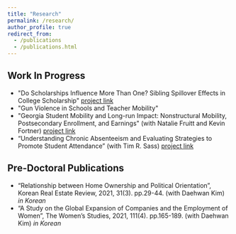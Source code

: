 ```yaml
---
title: "Research"
permalink: /research/
author_profile: true
redirect_from:
  - /publications
  - /publications.html
---
```



## Work In Progress
* "Do Scholarships Influence More Than One? Sibling Spillover Effects in College Scholarship" [project link](https://gpl.gsu.edu/project/sibling-spillover-effects-of-georgias-hope-scholarship/)
* "Gun Violence in Schools and Teacher Mobility"
* "Georgia Student Mobility and Long-run Impact: Nonstructural Mobility, Postsecondary Enrollment, and Earnings" (with Natalie Fruitt and Kevin Fortner) [project link](https://gpl.gsu.edu/project/student-mobility-postsecondary-enrollment-and-earnings/)
* “Understanding Chronic Absenteeism and Evaluating Strategies to Promote Student Attendance” (with Tim R. Sass) [project link](https://gpl.gsu.edu/project/understanding-chronic-absenteeism-and-evaluating-strategies-to-promote-student-attendance/)
  


## Pre-Doctoral Publications
* “Relationship between Home Ownership and Political Orientation”, Korean Real Estate Review, 2021, 31(3). pp.29-44. (with Daehwan Kim) *in Korean*
* “A Study on the Global Expansion of Companies and the Employment of Women”, The Women’s Studies, 2021, 111(4). pp.165-189. (with Daehwan Kim) *in Korean*

